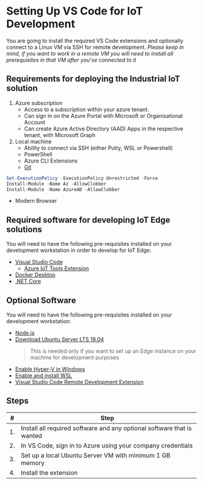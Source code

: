 # Setting Up VS Code for IoT Development #

You are going to install the required VS Code extensions and optionally connect to a Linux VM via SSH for remote development.
*Please keep in mind, if you want to work in a remote VM you will need to install all prerequisites in that VM after you've connected to it*

## Requirements for deploying the Industrial IoT solution ##

1. Azure subscription
   * Access to a subscription within your azure tenant.
   * Can sign in on the Azure Portal with Microsoft or Organisational Account
   * Can create Azure Active Directory (AAD) Apps in the respective tenant, with Microsoft Graph
1. Local machine
   * Ability to connect via SSH (either Putty,  WSL or Powershell)
   * PowerShell
   * Azure CLI Extensions
   * [Git](https://git-scm.com/download/win)

```powershell
Set-ExecutionPolicy -ExecutionPolicy Unrestricted -Force
Install-Module -Name Az -AllowClobber
Install-Module -Name AzureAD -AllowClobber
```

   * Modern Browser

## Required software for developing IoT Edge solutions ##

You will need to have the following pre-requisites installed on your development workstation in order to develop for IoT Edge:

* [Visual Studio Code](https://code.visualstudio.com/Download)
  * [Azure IoT Tools Extension](https://marketplace.visualstudio.com/items?itemName=vsciot-vscode.azure-iot-tools)
* [Docker Desktop](https://hub.docker.com/editions/community/docker-ce-desktop-windows)
* [.NET Core](https://dotnet.microsoft.com/download/dotnet-core)

## Optional Software ##

You will need to have the following pre-requisites installed on your development workstation:

* [Node.js](https://nodejs.org/en/)
* [Download Ubuntu Server LTS 18.04](https://ubuntu.com/download/desktop)
  > This is needed only if you want to set up an Edge instance on your machine for development purposes
* [Enable Hyper-V in Windows](https://docs.microsoft.com/en-us/virtualization/hyper-v-on-windows/quick-start/enable-hyper-v)
* [Enable and install WSL](https://docs.microsoft.com/en-us/windows/wsl/install-win10)
* [Visual Studio Code Remote Development Extension](https://marketplace.visualstudio.com/items?itemName=ms-vscode-remote.vscode-remote-extensionpack)

## Steps ##

| #   | Step                                                                                                    |
| --- | ------------------------------------------------------------------------------------------------------- |
| 1.  | Install all required software and any optional software that is wanted                                  |
| 2.  | In VS Code, sign in to Azure using your company credentials                                             |
| 3.  | Set up a local Ubuntu Server VM with minimum 1 GB memory                                                |
| 4.  | Install the extension                                                                                   |
